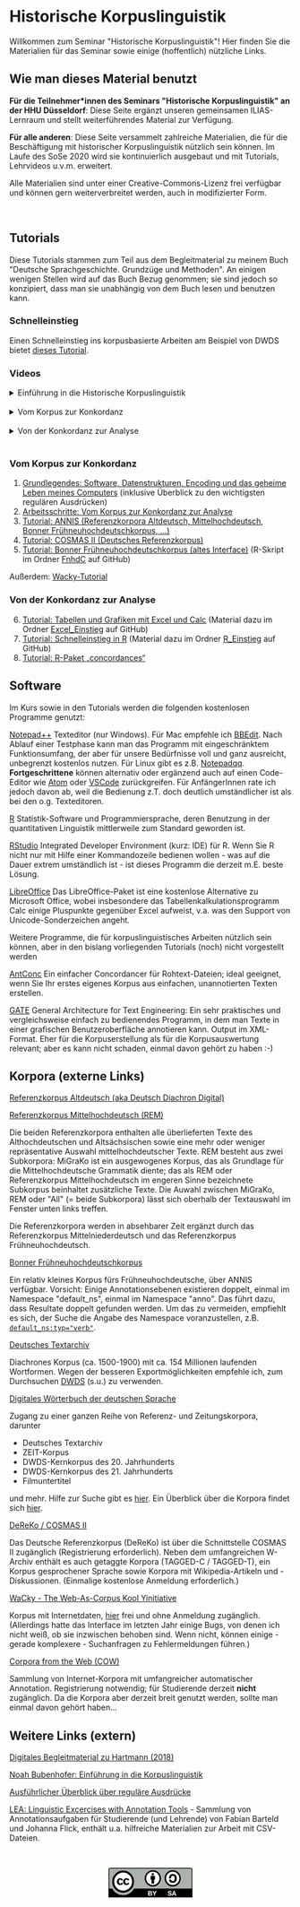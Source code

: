 # Historische Korpuslinguistik

Willkommen zum Seminar "Historische Korpuslinguistik"! Hier finden Sie die Materialien für das Seminar sowie einige (hoffentlich) nützliche Links.

## Wie man dieses Material benutzt

**Für die Teilnehmer\*innen des Seminars "Historische Korpuslinguistik" an der HHU Düsseldorf**: Diese Seite ergänzt unseren gemeinsamen ILIAS-Lernraum und stellt weiterführendes Material zur Verfügung.

**Für alle anderen**: Diese Seite versammelt zahlreiche Materialien, die für die Beschäftigung mit historischer Korpuslinguistik nützlich sein können. Im Laufe des SoSe 2020 wird sie kontinuierlich ausgebaut und mit Tutorials, Lehrvideos u.v.m. erweitert.

Alle Materialien sind unter einer Creative-Commons-Lizenz frei verfügbar und können gern weiterverbreitet werden, auch in modifizierter Form.

<br/>

## Tutorials
Diese Tutorials stammen zum Teil aus dem Begleitmaterial zu meinem Buch "Deutsche Sprachgeschichte. Grundzüge und Methoden". An einigen wenigen Stellen wird auf das Buch Bezug genommen; sie sind jedoch so konzipiert, dass man sie unabhängig von dem Buch lesen und benutzen kann.

### Schnelleinstieg

Einen Schnelleinstieg ins korpusbasierte Arbeiten am Beispiel von DWDS bietet <a href="https://empirical-linguistics.github.io/korpus-schnelleinstieg/" target="_blank"> dieses Tutorial</a>.


### Videos

<details>
<summary>Einführung in die Historische Korpuslinguistik</summary>

<h3 style="margin-top:30px">Einführungsvideo</h3>

<p><iframe width="560" height="315" src="https://www.youtube-nocookie.com/embed/ZzDt_cMhNS8" frameborder="0" allow="accelerometer; autoplay; encrypted-media; gyroscope; picture-in-picture" allowfullscreen></iframe></p>


<h3>Grundbegriffe der Korpuslinguistik</h3>

<p><iframe width="560" height="315" src="https://www.youtube-nocookie.com/embed/7DQiJ3IZMTc" frameborder="0" allow="accelerometer; autoplay; encrypted-media; gyroscope; picture-in-picture" allowfullscreen></iframe></p>
</details>

<br />
<details>
<summary>Vom Korpus zur Konkordanz</summary>

<h3 style="margin-top:30px">Daten und Software</h3>

<p><iframe width="560" height="315" src="https://www.youtube-nocookie.com/embed/oYmV21E5MrM" frameborder="0" allow="accelerometer; autoplay; encrypted-media; gyroscope; picture-in-picture" allowfullscreen></iframe></p>

<h3>Wie finde ich, was ich suche?</h3>

<p><iframe width="560" height="315" src="https://www.youtube-nocookie.com/embed/fInR16XuSJg" frameborder="0" allow="accelerometer; autoplay; encrypted-media; gyroscope; picture-in-picture" allowfullscreen></iframe></p>
</details>
<br />

<details>
<summary>Von der Konkordanz zur Analyse</summary>

<h3 style="margin-top:30px">Annotation</h3>

<p><iframe width="560" height="315" src="https://www.youtube-nocookie.com/embed/3iAps7t845s" frameborder="0" allow="accelerometer; autoplay; encrypted-media; gyroscope; picture-in-picture" allowfullscreen></iframe></p>

</details>


<br />

### Vom Korpus zur Konkordanz

1.	<a href="https://hartmast.github.io/sprachgeschichte/begleitmaterial/01-Grundlegendes.pdf" target="_blank">Grundlegendes: Software, Datenstrukturen, Encoding und das geheime Leben meines Computers</a> (inklusive Überblick zu den wichtigsten regulären Ausdrücken)
2.	<a href="https://hartmast.github.io/sprachgeschichte/begleitmaterial/02-Arbeitsschritte.pdf" target="_blank">Arbeitsschritte: Vom Korpus zur Konkordanz zur Analyse</a>
3.	<a href="https://hartmast.github.io/sprachgeschichte/begleitmaterial/03-ANNIS.pdf">Tutorial: ANNIS (Referenzkorpora Altdeutsch, Mittelhochdeutsch, Bonner Frühneuhochdeutschkorpus, ...)</a>
4.	<a href="https://hartmast.github.io/sprachgeschichte/begleitmaterial/04-CosmasII_Tutorial.pdf">Tutorial: COSMAS II (Deutsches Referenzkorpus)</a>
5.	<a href="https://hartmast.github.io/sprachgeschichte/begleitmaterial/05-FnhdC.pdf">Tutorial: Bonner Frühneuhochdeutschkorpus (altes Interface)</a> (R-Skript im Ordner <a href="https://github.com/hartmast/sprachgeschichte/tree/master/begleitmaterial/FnhdC">FnhdC</a> auf GitHub)

Außerdem: <a href="https://hartmast.github.io/korpling-siegen/Tutorials/Wacky%20Tutorial.pdf">Wacky-Tutorial</a>

### Von der Konkordanz zur Analyse
6.	<a href="https://github.com/hartmast/sprachgeschichte/raw/master/begleitmaterial/06-Tabellen%20und%20Grafiken%20mit%20Excel%20und%20Calc.pdf">Tutorial: Tabellen und Grafiken mit Excel und Calc</a> (Material dazu im Ordner <a href="https://github.com/hartmast/sprachgeschichte/tree/master/begleitmaterial/Excel_Einstieg">Excel_Einstieg</a> auf GitHub)
7.	<a href="https://github.com/hartmast/sprachgeschichte/raw/master/begleitmaterial/07-Schnelleinstieg%20in%20R.pdf"> Tutorial: Schnelleinstieg in R</a> (Material dazu im Ordner <a href="https://github.com/hartmast/sprachgeschichte/tree/master/begleitmaterial/R_Einstieg">R_Einstieg</a> auf GitHub)
8.	<a href="https://github.com/hartmast/sprachgeschichte/raw/master/begleitmaterial/08-concordances.pdf">Tutorial: R-Paket „concordances“</a>


## Software

Im Kurs sowie in den Tutorials werden die folgenden kostenlosen Programme genutzt:
 
<a href="https://notepad-plus-plus.org/">Notepad++</a> Texteditor (nur Windows). Für Mac empfehle ich <a href="https://www.barebones.com/products/bbedit/">BBEdit</a>. Nach Ablauf einer Testphase kann man das Programm mit eingeschränktem Funktionsumfang, der aber für unsere Bedürfnisse voll und ganz ausreicht, unbegrenzt kostenlos nutzen. Für Linux gibt es z.B. <a href="http://notepadqq.altervista.org/s/">Notepadqq</a>.  <strong>Fortgeschrittene</strong> können alternativ oder ergänzend auch auf einen Code-Editor wie <a href="https://atom.io/">Atom</a> oder <a href="https://code.visualstudio.com/">VSCode</a> zurückgreifen. Für AnfängerInnen rate ich jedoch davon ab, weil die Bedienung z.T. doch deutlich umständlicher ist als bei den o.g. Texteditoren.

<a href="https://www.r-project.org/">R</a> Statistik-Software und Programmiersprache, deren Benutzung in der quantitativen Linguistik mittlerweile zum Standard geworden ist.

<a href="https://www.rstudio.com/">RStudio</a> Integrated Developer Environment (kurz: IDE) für R. Wenn Sie R nicht nur mit Hilfe einer Kommandozeile bedienen wollen - was auf die Dauer extrem umständlich ist - ist dieses Programm die derzeit m.E. beste Lösung.

<a href="https://www.libreoffice.org/">LibreOffice</a> Das LibreOffice-Paket ist eine kostenlose Alternative zu Microsoft Office, wobei insbesondere das Tabellenkalkulationsprogramm Calc einige Pluspunkte gegenüber Excel aufweist, v.a. was den Support von Unicode-Sonderzeichen angeht.


Weitere Programme, die für  korpuslinguistisches Arbeiten nützlich sein können, aber in den bislang vorliegenden Tutorials (noch) nicht vorgestellt werden

<a href="http://www.laurenceanthony.net/software.html">AntConc</a> Ein einfacher Concordancer für Rohtext-Dateien; ideal geeignet, wenn Sie Ihr erstes eigenes Korpus aus einfachen, unannotierten Texten erstellen.

<a href="https://gate.ac.uk/">GATE</a> General Architecture for Text Engineering: Ein sehr praktisches und vergleichsweise einfach zu bedienendes Programm, in dem man Texte in einer grafischen Benutzeroberfläche annotieren kann. Output im XML-Format. Eher für die Korpuserstellung als für die Korpusauswertung relevant; aber es kann nicht schaden, einmal davon gehört zu haben :-)



## Korpora (externe Links)
<a href="https://korpling.german.hu-berlin.de/annis3/ddd" target="_blank">Referenzkorpus Altdeutsch (aka Deutsch Diachron Digital)</a>

<a href="https://www.linguistics.rub.de/rem/" target="_blank">Referenzkorpus Mittelhochdeutsch (REM)</a>

Die beiden Referenzkorpora enthalten alle überlieferten Texte des Althochdeutschen und Altsächsischen sowie eine mehr oder weniger repräsentative Auswahl mittelhochdeutscher Texte. REM besteht aus zwei Subkorpora: MiGraKo ist ein ausgewogenes Korpus, das als Grundlage für die Mittelhochdeutsche Grammatik diente; das als REM oder Referenzkorpus Mittelhochdeutsch im engeren Sinne bezeichnete Subkorpus beinhaltet zusätzliche Texte. Die Auwahl zwischen MiGraKo, REM oder "All" (= beide Subkorpora) lässt sich oberhalb der Textauswahl im Fenster unten links treffen.

Die Referenzkorpora werden in absehbarer Zeit ergänzt durch das Referenzkorpus Mittelniederdeutsch und das Referenzkorpus Frühneuhochdeutsch.


<a href="https://korpora.zim.uni-due.de/FnhdC/" target="_blank">Bonner Frühneuhochdeutschkorpus</a>

Ein relativ kleines Korpus fürs Frühneuhochdeutsche, über ANNIS verfügbar. Vorsicht: Einige Annotationsebenen existieren doppelt, einmal im Namespace "default_ns", einmal im Namespace "anno". Das führt dazu, dass Resultate doppelt gefunden werden. Um das zu vermeiden, empfiehlt es sich, der Suche die Angabe des Namespace voranzustellen, z.B. <a href="https://korpora.zim.uni-due.de/annis/?id=56c6f8d6-6468-4f5b-8e8e-babf607a74a4" target="_blank">`default_ns:typ=‎"verb‎"`</a>.

<a href="http://deutschestextarchiv.de/" target="_blank">Deutsches Textarchiv</a>

Diachrones Korpus (ca. 1500-1900) mit ca. 154 Millionen laufenden Wortformen. Wegen der besseren Exportmöglichkeiten empfehle ich, zum Durchsuchen <a href="https://www.dwds.de/" target="_blank">DWDS</a> (s.u.) zu verwenden.

<a href="https://www.dwds.de/" target="_blank">Digitales Wörterbuch der deutschen Sprache</a> 

Zugang zu einer ganzen Reihe von Referenz- und Zeitungskorpora, darunter
- Deutsches Textarchiv
- ZEIT-Korpus
- DWDS-Kernkorpus des 20. Jahrhunderts
- DWDS-Kernkorpus des 21. Jahrhunderts
- Filmuntertitel

und mehr. Hilfe zur Suche gibt es <a href="https://www.dwds.de/d/suche" target="_blank">hier</a>. Ein Überblick über die Korpora findet sich <a href="https://www.dwds.de/d/korpora" target="_blank">hier</a>.

<a href="https://cosmas2.ids-mannheim.de/cosmas2-web/" target="_blank">DeReKo / COSMAS II</a> 

Das Deutsche Referenzkorpus (DeReKo) ist über die Schnittstelle COSMAS II zugänglich (Registrierung erforderlich). Neben dem umfangreichen W-Archiv enthält es auch getaggte Korpora (TAGGED-C / TAGGED-T), ein Korpus gesprochener Sprache sowie Korpora mit Wikipedia-Artikeln und -Diskussionen. (Einmalige kostenlose Anmeldung erforderlich.)

<a href="http://wacky.sslmit.unibo.it/doku.php" target="_blank">WaCky - The Web-As-Corpus Kool Yinitiative</a>

Korpus mit Internetdaten, <a href="http://nl.ijs.si/noske/wacs.cgi/first_form" target="_blank">hier</a> frei und ohne Anmeldung zugänglich. (Allerdings hatte das Interface im letzten Jahr einige Bugs, von denen ich nicht weiß, ob sie inzwischen behoben sind. Wenn nicht, können einige - gerade komplexere - Suchanfragen zu Fehlermeldungen führen.)

<a href="http://corporafromtheweb.org/">Corpora from the Web (COW)</a> 

Sammlung von Internet-Korpora mit umfangreicher automatischer Annotation. Registrierung notwendig; für Studierende derzeit <strong>nicht</strong> zugänglich. Da die Korpora aber derzeit breit genutzt werden, sollte man einmal davon gehört haben...

## Weitere Links (extern)
<a href="https://hartmast.github.io/sprachgeschichte/" target="_blank"> Digitales Begleitmaterial zu Hartmann (2018)</a>

<a href="https://www.bubenhofer.com/korpuslinguistik/kurs/index.php?id=uebersicht.html" target="_blank">Noah Bubenhofer: Einführung in die Korpuslinguistik</a>

<a href="https://www.regular-expressions.info/">Ausführlicher Überblick über reguläre Ausdrücke</a>

<a href="https://korpuslab.github.io/lea/">LEA: Linguistic Excercises with Annotation Tools</a> - Sammlung von Annotationsaufgaben für Studierende (und Lehrende) von Fabian Barteld und Johanna Flick, enthält u.a. hilfreiche Materialien zur Arbeit mit CSV-Dateien.

<br />
<p align="center">
<a href="https://creativecommons.org/licenses/by-sa/4.0/">
<img src="img/by-sa.png" width="150">
</a>
</p>